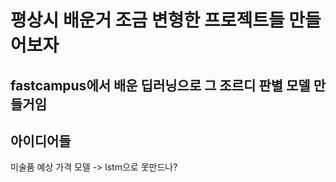 # 평상시 배운거 조금 변형한 프로젝트들 만들어보자

## fastcampus에서 배운 딥러닝으로 그 조르디 판별 모델 만들거임

## 아이디어들

미술품 예상 가격 모델 -> lstm으로 못만드나?
